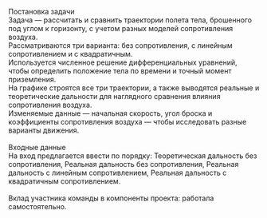 Постановка задачи
<br /> Задача — рассчитать и сравнить траектории полета тела, брошенного под углом к горизонту, с учетом разных моделей сопротивления воздуха. 
<br /> Рассматриваются три варианта: без сопротивления, с линейным сопротивлением и с квадратичным. 
<br /> Используется численное решение дифференциальных уравнений, чтобы определить положение тела по времени и точный момент приземления. 
<br /> На графике строятся все три траектории, а также выводятся реальные и теоретические дальности для наглядного сравнения влияния сопротивления воздуха. 
<br /> Изменяемые данные — начальная скорость, угол броска и коэффициенты сопротивления воздуха — чтобы исследовать разные варианты движения.
<br />
<br /> Входные данные
<br /> На вход предлагается ввести по порядку: Теоретическая дальность без сопротивления, Реальная дальность без сопротивления, Реальная дальность с линейным сопротивлением, Реальная дальность с квадратичным сопротивлением.
<br /> 
<br />  Вклад участника команды в компоненты проекта: работала самостоятельно.
